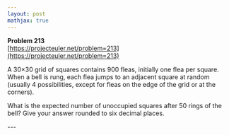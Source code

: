 ```yaml
---
layout: post
mathjax: true
---
```

**Problem 213**  
[https://projecteuler.net/problem=213](https://projecteuler.net/problem=213)

<p>A 30×30 grid of squares contains 900 fleas, initially one flea per square.<br />
When a bell is rung, each flea jumps to an adjacent square at random (usually 4 possibilities, except for fleas on the edge of the grid or at the corners).</p>

<p>What is the expected number of unoccupied squares after 50 rings of the bell? Give your answer rounded to six decimal places.</p>
---
